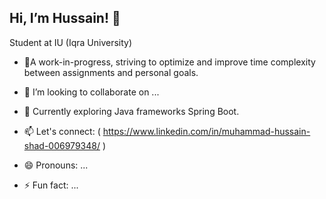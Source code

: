 ## Hi, I’m Hussain! 👋


Student at IU (Iqra University)


- 🌱A work-in-progress, striving to optimize and improve time complexity between assignments and personal goals.
- 👯 I’m looking to collaborate on ...
- 🤔 Currently exploring Java frameworks Spring Boot.


- 📫 Let's connect: ( https://www.linkedin.com/in/muhammad-hussain-shad-006979348/ )
- 😄 Pronouns: ...
- ⚡ Fun fact: ...

